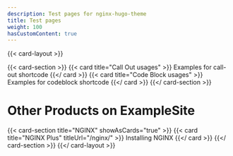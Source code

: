 ```yaml
---
description: Test pages for nginx-hugo-theme
title: Test pages
weight: 100
hasCustomContent: true
---
```

{{< card-layout >}}
  <!-- If there is no "title" for <card-section>, it is implied it is the main content section and not a new content section -->
  {{< card-section >}}
    {{< card title="Call Out usages" >}}
      Examples for call-out shortcode
    {{</ card >}}
    {{< card title="Code Block usages" >}}
      Examples for codeblock shortcode
    {{</ card >}}
  {{</ card-section >}}

  # Other Products on ExampleSite
  {{< card-section title="NGINX" showAsCards="true" >}}
    {{< card title="NGINX Plus" titleUrl="/nginx/" >}}
      Installing NGINX
    {{</ card >}}
  {{</ card-section >}}
{{</ card-layout >}}
